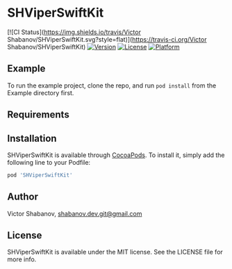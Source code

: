 # SHViperSwiftKit

[![CI Status](https://img.shields.io/travis/Victor Shabanov/SHViperSwiftKit.svg?style=flat)](https://travis-ci.org/Victor Shabanov/SHViperSwiftKit)
[![Version](https://img.shields.io/cocoapods/v/SHViperSwiftKit.svg?style=flat)](https://cocoapods.org/pods/SHViperSwiftKit)
[![License](https://img.shields.io/cocoapods/l/SHViperSwiftKit.svg?style=flat)](https://cocoapods.org/pods/SHViperSwiftKit)
[![Platform](https://img.shields.io/cocoapods/p/SHViperSwiftKit.svg?style=flat)](https://cocoapods.org/pods/SHViperSwiftKit)

## Example

To run the example project, clone the repo, and run `pod install` from the Example directory first.

## Requirements

## Installation

SHViperSwiftKit is available through [CocoaPods](https://cocoapods.org). To install
it, simply add the following line to your Podfile:

```ruby
pod 'SHViperSwiftKit'
```

## Author

Victor Shabanov, shabanov.dev.git@gmail.com

## License

SHViperSwiftKit is available under the MIT license. See the LICENSE file for more info.

